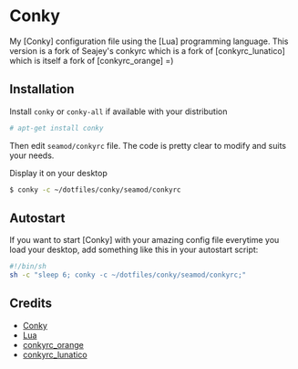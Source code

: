 # Conky

My [Conky] configuration file using the [Lua] programming language.
This version is a fork of Seajey's conkyrc which is a fork of [conkyrc_lunatico] which is itself a fork of [conkyrc_orange] =)

## Installation
Install `conky` or `conky-all` if available with your distribution
```sh
# apt-get install conky
```
Then edit `seamod/conkyrc` file. The code is pretty clear to modify and suits your needs.

Display it on your desktop
```sh
$ conky -c ~/dotfiles/conky/seamod/conkyrc
```

## Autostart
If you want to start [Conky] with your amazing config file everytime you load your desktop, add something like this in your autostart script:
```sh
#!/bin/sh
sh -c "sleep 6; conky -c ~/dotfiles/conky/seamod/conkyrc;"
```

## Credits
- [Conky](http://conky.sourceforge.net/)
- [Lua](http://www.lua.org/)
- [conkyrc_orange](http://gnome-look.org/content/show.php?content=137503&forumpage=0)
- [conkyrc_lunatico](http://gnome-look.org/content/show.php?content=142884)